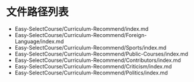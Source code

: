

# 文件路径列表

- Easy-SelectCourse/Curriculum-Recommend/index.md
- Easy-SelectCourse/Curriculum-Recommend/Foreign-Language/index.md
- Easy-SelectCourse/Curriculum-Recommend/Sports/index.md
- Easy-SelectCourse/Curriculum-Recommend/Public-Courses/index.md
- Easy-SelectCourse/Curriculum-Recommend/Contributors/index.md
- Easy-SelectCourse/Curriculum-Recommend/Criticism/index.md
- Easy-SelectCourse/Curriculum-Recommend/Politics/index.md
